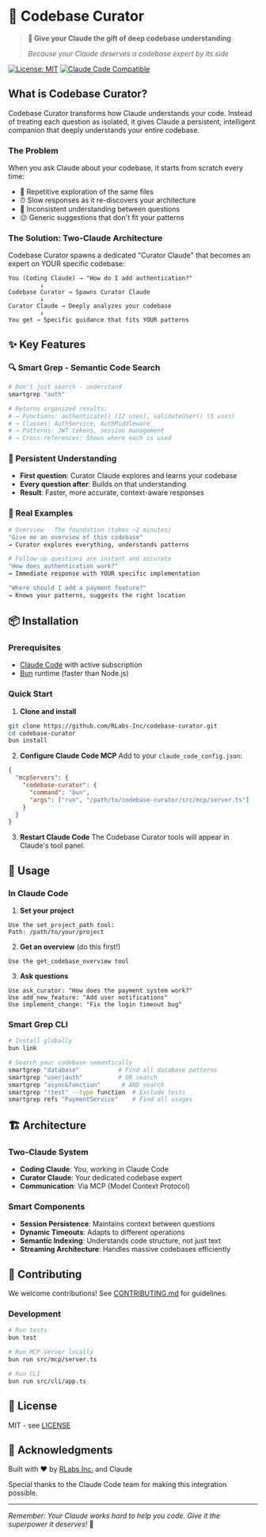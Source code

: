 # 🧠 Codebase Curator

> **🎁 Give your Claude the gift of deep codebase understanding**
>
> _Because your Claude deserves a codebase expert by its side_

[![License: MIT](https://img.shields.io/badge/License-MIT-yellow.svg)](https://opensource.org/licenses/MIT)
[![Claude Code Compatible](https://img.shields.io/badge/Claude%20Code-Compatible-blue)](https://claude.ai/code)

## What is Codebase Curator?

Codebase Curator transforms how Claude understands your code. Instead of treating each question as isolated, it gives Claude a persistent, intelligent companion that deeply understands your entire codebase.

### The Problem

When you ask Claude about your codebase, it starts from scratch every time:

- 🔄 Repetitive exploration of the same files
- ⏰ Slow responses as it re-discovers your architecture
- 🎯 Inconsistent understanding between questions
- 😕 Generic suggestions that don't fit your patterns

### The Solution: Two-Claude Architecture

Codebase Curator spawns a dedicated "Curator Claude" that becomes an expert on YOUR specific codebase:

```
You (Coding Claude) → "How do I add authentication?"
         ↓
Codebase Curator → Spawns Curator Claude
         ↓
Curator Claude → Deeply analyzes your codebase
         ↓
You get → Specific guidance that fits YOUR patterns
```

## ✨ Key Features

### 🔍 Smart Grep - Semantic Code Search

```bash
# Don't just search - understand
smartgrep "auth"

# Returns organized results:
# → Functions: authenticate() (12 uses), validateUser() (5 uses)
# → Classes: AuthService, AuthMiddleware
# → Patterns: JWT tokens, session management
# → Cross-references: Shows where each is used
```

### 🧠 Persistent Understanding

- **First question**: Curator Claude explores and learns your codebase
- **Every question after**: Builds on that understanding
- **Result**: Faster, more accurate, context-aware responses

### 🚀 Real Examples

```bash
# Overview - The foundation (takes ~2 minutes)
"Give me an overview of this codebase"
→ Curator explores everything, understands patterns

# Follow-up questions are instant and accurate
"How does authentication work?"
→ Immediate response with YOUR specific implementation

"Where should I add a payment feature?"
→ Knows your patterns, suggests the right location
```

## 📦 Installation

### Prerequisites

- [Claude Code](https://claude.ai/code) with active subscription
- [Bun](https://bun.sh) runtime (faster than Node.js)

### Quick Start

1. **Clone and install**

```bash
git clone https://github.com/RLabs-Inc/codebase-curator.git
cd codebase-curator
bun install
```

2. **Configure Claude Code MCP**
   Add to your `claude_code_config.json`:

```json
{
  "mcpServers": {
    "codebase-curator": {
      "command": "bun",
      "args": ["run", "/path/to/codebase-curator/src/mcp/server.ts"]
    }
  }
}
```

3. **Restart Claude Code**
   The Codebase Curator tools will appear in Claude's tool panel.

## 🎯 Usage

### In Claude Code

1. **Set your project**

```
Use the set_project_path tool:
Path: /path/to/your/project
```

2. **Get an overview** (do this first!)

```
Use the get_codebase_overview tool
```

3. **Ask questions**

```
Use ask_curator: "How does the payment system work?"
Use add_new_feature: "Add user notifications"
Use implement_change: "Fix the login timeout bug"
```

### Smart Grep CLI

```bash
# Install globally
bun link

# Search your codebase semantically
smartgrep "database"           # Find all database patterns
smartgrep "user|auth"          # OR search
smartgrep "async&function"      # AND search
smartgrep "!test" --type function  # Exclude tests
smartgrep refs "PaymentService"    # Find all usages
```

## 🏗️ Architecture

### Two-Claude System

- **Coding Claude**: You, working in Claude Code
- **Curator Claude**: Your dedicated codebase expert
- **Communication**: Via MCP (Model Context Protocol)

### Smart Components

- **Session Persistence**: Maintains context between questions
- **Dynamic Timeouts**: Adapts to different operations
- **Semantic Indexing**: Understands code structure, not just text
- **Streaming Architecture**: Handles massive codebases efficiently

## 🤝 Contributing

We welcome contributions! See [CONTRIBUTING.md](CONTRIBUTING.md) for guidelines.

### Development

```bash
# Run tests
bun test

# Run MCP server locally
bun run src/mcp/server.ts

# Run CLI
bun run src/cli/app.ts
```

## 📄 License

MIT - see [LICENSE](LICENSE)

## 🙏 Acknowledgments

Built with ❤️ by [RLabs Inc.](https://github.com/RLabs-Inc) and Claude

Special thanks to the Claude Code team for making this integration possible.

---

_Remember: Your Claude works hard to help you code. Give it the superpower it deserves!_ 🚀
